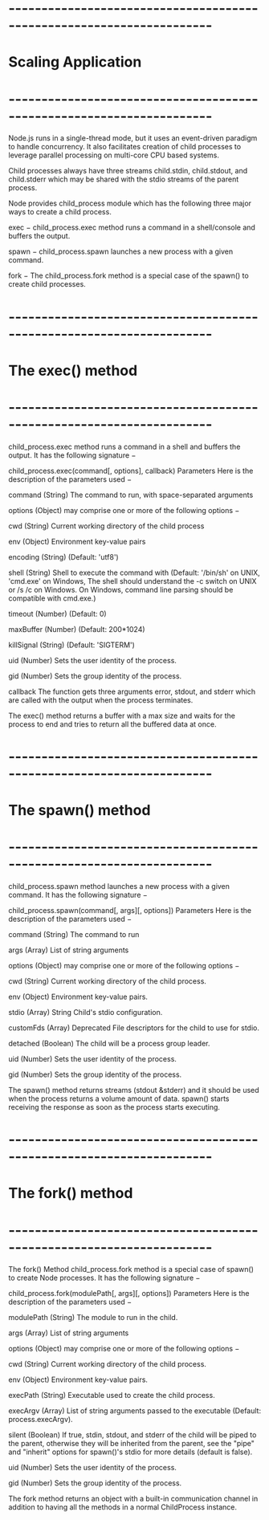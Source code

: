 # ---------------------------------------------------------------------
# Scaling Application
# ---------------------------------------------------------------------

Node.js runs in a single-thread mode, but it uses an event-driven paradigm to handle concurrency. It also facilitates creation of child processes to leverage parallel processing on multi-core CPU based systems.

Child processes always have three streams child.stdin, child.stdout, and child.stderr which may be shared with the stdio streams of the parent process.

Node provides child_process module which has the following three major ways to create a child process.

exec − child_process.exec method runs a command in a shell/console and buffers the output.

spawn − child_process.spawn launches a new process with a given command.

fork − The child_process.fork method is a special case of the spawn() to create child processes.

# ---------------------------------------------------------------------
# The exec() method
# ---------------------------------------------------------------------

child_process.exec method runs a command in a shell and buffers the output. It has the following signature −

child_process.exec(command[, options], callback)
Parameters
Here is the description of the parameters used −

command (String) The command to run, with space-separated arguments

options (Object) may comprise one or more of the following options −

cwd (String) Current working directory of the child process

env (Object) Environment key-value pairs

encoding (String) (Default: 'utf8')

shell (String) Shell to execute the command with (Default: '/bin/sh' on UNIX, 'cmd.exe' on Windows, The shell should understand the -c switch on UNIX or /s /c on Windows. On Windows, command line parsing should be compatible with cmd.exe.)

timeout (Number) (Default: 0)

maxBuffer (Number) (Default: 200*1024)

killSignal (String) (Default: 'SIGTERM')

uid (Number) Sets the user identity of the process.

gid (Number) Sets the group identity of the process.

callback The function gets three arguments error, stdout, and stderr which are called with the output when the process terminates.

The exec() method returns a buffer with a max size and waits for the process to end and tries to return all the buffered data at once.

# ---------------------------------------------------------------------
# The spawn() method
# ---------------------------------------------------------------------

child_process.spawn method launches a new process with a given command. It has the following signature −

child_process.spawn(command[, args][, options])
Parameters
Here is the description of the parameters used −

command (String) The command to run

args (Array) List of string arguments

options (Object) may comprise one or more of the following options −

cwd (String) Current working directory of the child process.

env (Object) Environment key-value pairs.

stdio (Array) String Child's stdio configuration.

customFds (Array) Deprecated File descriptors for the child to use for stdio.

detached (Boolean) The child will be a process group leader.

uid (Number) Sets the user identity of the process.

gid (Number) Sets the group identity of the process.

The spawn() method returns streams (stdout &stderr) and it should be used when the process returns a volume amount of data. spawn() starts receiving the response as soon as the process starts executing.

# ---------------------------------------------------------------------
# The fork() method
# ---------------------------------------------------------------------
The fork() Method
child_process.fork method is a special case of spawn() to create Node processes. It has the following signature −

child_process.fork(modulePath[, args][, options])
Parameters
Here is the description of the parameters used −

modulePath (String) The module to run in the child.

args (Array) List of string arguments

options (Object) may comprise one or more of the following options −

cwd (String) Current working directory of the child process.

env (Object) Environment key-value pairs.

execPath (String) Executable used to create the child process.

execArgv (Array) List of string arguments passed to the executable (Default: process.execArgv).

silent (Boolean) If true, stdin, stdout, and stderr of the child will be piped to the parent, otherwise they will be inherited from the parent, see the "pipe" and "inherit" options for spawn()'s stdio for more details (default is false).

uid (Number) Sets the user identity of the process.

gid (Number) Sets the group identity of the process.

The fork method returns an object with a built-in communication channel in addition to having all the methods in a normal ChildProcess instance.